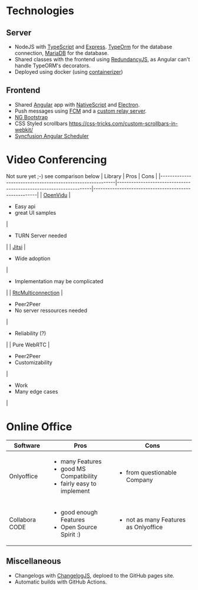 # Technologies

## Server
* NodeJS with [TypeScript](https://www.typescriptlang.org/) and [Express](http://expressjs.com/). [TypeOrm](http://expressjs.com/) for the database connection, [MariaDB](https://mariadb.org/) for the database.
* Shared classes with the frontend using [RedundancyJS](https://github.com/hrueger/redundancyjs), as Angular can't handle TypeORM's decorators.
* Deployed using docker (using [containerizer](https://github.com/hrueger/containerizer/))


## Frontend
* Shared [Angular](https://angular.io/) app with [NativeScript](https://www.nativescript.org/) and [Electron](https://www.electronjs.org/).
* Push messages using [FCM](https://firebase.google.com/docs/cloud-messaging) and a [custom relay server](https://github.com/SchoolSquirrel/SquirrelFcmRelay).
* [NG Bootstrap](https://ng-bootstrap.github.io/#/home)
* CSS Styled scrollbars https://css-tricks.com/custom-scrollbars-in-webkit/
* [Syncfusion Angular Scheduler](https://www.syncfusion.com/angular-ui-components/angular-scheduler)


# Video Conferencing
Not sure yet ;-) see comparison below
| Library                                                   | Pros                                                              | Cons                                                 |
|-----------------------------------------------------------|-------------------------------------------------------------------|------------------------------------------------------|
| [OpenVidu](https://openvidu.io)                           | <ul><li>Easy api</li> <li>great UI samples</li></ul>              | <ul><li>TURN Server needed</li></ul>                 |
| [Jitsi](https://jitsi.org)                                | <ul><li>Wide adoption</li></ul>                                   | <ul><li>Implementation may be complicated</li></ul>  |
| [RtcMulticonnection](https://www.rtcmulticonnection.org/) | <ul><li>Peer2Peer</li> <li>No server ressources needed</li></ul>  | <ul><li>Reliability (?)</li></ul>                    |
| Pure WebRTC                                               | <ul><li>Peer2Peer</li> <li>Customizability</li></ul>              | <ul><li>Work</li><li>Many edge cases</li></ul>       |

# Online Office
| Software       | Pros                                                                                           | Cons                                                 |
|----------------|------------------------------------------------------------------------------------------------|------------------------------------------------------|
| Onlyoffice     | <ul><li>many Features</li><li>good MS Compatibility</li><li>fairly easy to implement</li></ul> | <ul><li>from questionable Company</li></ul>          |
| Collabora CODE | <ul><li>good enough Features</li><li>Open Source Spirit :)</li></ul>                           | <ul><li>not as many Features as Onlyoffice</li></ul> |

## Miscellaneous

* Changelogs with [ChangelogJS](https://github.com/hrueger/changelogjs), deploed to the GitHub pages site.
* Automatic builds with GitHub Actions.
